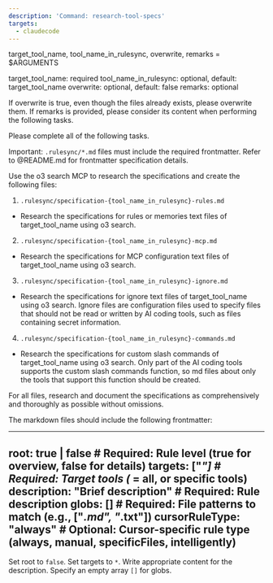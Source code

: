 ```yaml
---
description: 'Command: research-tool-specs'
targets:
  - claudecode
---
```


target_tool_name, tool_name_in_rulesync, overwrite, remarks = $ARGUMENTS

target_tool_name: required
tool_name_in_rulesync: optional, default: target_tool_name
overwrite: optional, default: false
remarks: optional

If overwrite is true, even though the files already exists, please overwrite them.
If remarks is provided, please consider its content when performing the following tasks.

Please complete all of the following tasks.

Important: `.rulesync/*.md` files must include the required frontmatter. Refer to @README.md for frontmatter specification details.

Use the o3 search MCP to research the specifications and create the following files:

1. `.rulesync/specification-{tool_name_in_rulesync}-rules.md`
  - Research the specifications for rules or memories text files of target_tool_name using o3 search.
2. `.rulesync/specification-{tool_name_in_rulesync}-mcp.md`
  - Research the specifications for MCP configuration text files of target_tool_name using o3 search.
3. `.rulesync/specification-{tool_name_in_rulesync}-ignore.md`
  - Research the specifications for ignore text files of target_tool_name using o3 search. Ignore files are configuration files used to specify files that should not be read or written by AI coding tools, such as files containing secret information.
4. `.rulesync/specification-{tool_name_in_rulesync}-commands.md`
  - Research the specifications for custom slash commands of target_tool_name using o3 search. Only part of the AI coding tools supports the custom slash commands function, so md files about only the tools that support this function should be created.

For all files, research and document the specifications as comprehensively and thoroughly as possible without omissions.

The markdown files should include the following frontmatter:

---
root: true | false               # Required: Rule level (true for overview, false for details)
targets: ["*"]                   # Required: Target tools (* = all, or specific tools)
description: "Brief description" # Required: Rule description
globs: []                        # Required: File patterns to match (e.g., ["*.md", "*.txt"])
cursorRuleType: "always"         # Optional: Cursor-specific rule type (always, manual, specificFiles, intelligently)
---

Set root to `false`. Set targets to `*`. Write appropriate content for the description. Specify an empty array `[]` for globs.
